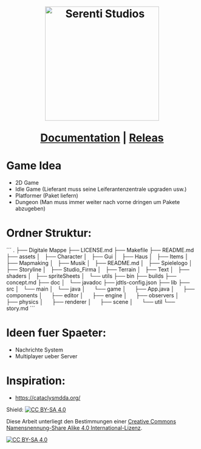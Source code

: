 <h1 align="center">
  <img height="300px" width="300px" src="https://raw.githubusercontent.com/Hirschiii/liferfix_game_projekt_2024_2_hj/main/assets/Studio_Firma/Logo_Ideen/Logo500x500.png" alt="Serenti Studios">

  <a href="">Documentation</a> |
  <a href="">Releas</a>
</h1>

# Game Idea

- 2D Game
- Idle Game (Lieferant muss seine Leiferantenzentrale upgraden usw.)
- Platformer (Paket liefern)
- Dungeon (Man muss immer weiter nach vorne dringen um Pakete abzugeben)

# Ordner Struktur:

´´´
.
├── Digitale Mappe
├── LICENSE.md
├── Makefile
├── README.md
├── assets
│   ├── Character
│   ├── Gui
│   ├── Haus
│   ├── Items
│   ├── Mapmaking
│   ├── Musik
│   ├── README.md
│   ├── Spielelogo
│   ├── Storyline
│   ├── Studio_Firma
│   ├── Terrain
│   ├── Text
│   ├── shaders
│   ├── spriteSheets
│   └── utils
├── bin
├── builds
├── concept.md
├── doc
│   └── javadoc
├── jdtls-config.json
├── lib
├── src
│   └── main
│       └── java
│           └── game
│               ├── App.java
│               ├── components
│               ├── editor
│               ├── engine
│               ├── observers
│               ├── physics
│               ├── renderer
│               ├── scene
│               └── util
└── story.md
´´´


# Ideen fuer Spaeter:

- Nachrichte System
- Multiplayer ueber Server

# Inspiration:

- https://cataclysmdda.org/

Shield: [![CC BY-SA 4.0][cc-by-sa-shield]][cc-by-sa]

Diese Arbeit unterliegt den Bestimmungen einer
[Creative Commons Namensnennung-Share Alike 4.0 International-Lizenz][cc-by-sa].

[![CC BY-SA 4.0][cc-by-sa-image]][cc-by-sa]

[cc-by-sa]: http://creativecommons.org/licenses/by-sa/4.0/deed.de
[cc-by-sa-image]: https://licensebuttons.net/l/by-sa/4.0/88x31.png
[cc-by-sa-shield]: https://img.shields.io/badge/License-CC%20BY--SA%204.0-lightgrey.svg
